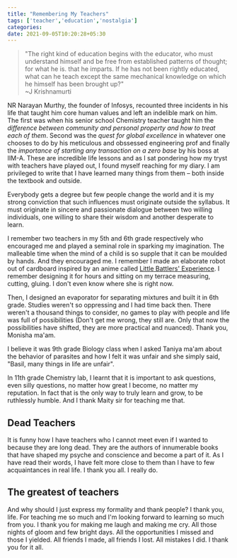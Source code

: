 ```yaml
---
title: "Remembering My Teachers"
tags: ['teacher','education','nostalgia']
categories: 
date: 2021-09-05T10:20:28+05:30
---   
```


> "The right kind of education begins with the educator, who must understand himself and be free from established patterns of thought; for what he is. that he imparts. If he has not been rightly educated, what can he teach except the same mechanical knowledge on which he himself has been brought up?"   
~J Krishnamurti   

NR Narayan Murthy, the founder of Infosys, recounted three incidents in his life that taught him core human values and left an indelible mark on him. The first was when his senior school Chemistry teacher taught him the _difference between community and personal property and how to treat each of them_. Second was the _quest for global excellence_ in whatever one chooses to do by his meticulous and obssessed engineering prof and finally the _importance of starting any transaction on a zero base_ by his boss at IIM-A. These are incredible life lessons and as I sat pondering how my tryst with teachers have played out, I found myself reaching for my diary. I am privileged to write that I have learned many things from them &ndash; both inside the textbook and outside.   

Everybody gets a degree but few people change the world and it is my strong conviction that such influences must originate outside the syllabus. It must originate in sincere and passionate dialogue between two willing individuals, one willing to share their wisdom and another desperate to learn.   

I remember two teachers in my 5th and 6th grade respectively who encouraged me and played a seminal role in sparking my imagination. The malleable time when the mind of a child is so supple that it can be moulded by hands. And they encouraged me. I remember I made an elaborate robot out of cardboard inspired by an anime called [Little Battlers' Experience][0]. I remember designing it for hours and sitting on my terrace measuring, cutting, gluing. I don't even know where she is right now. 

Then, I designed an evaporator for separating mixtures and built it in 6th grade. Studies weren't so oppressing and I had time back then. There weren't a thousand things to consider, no games to play with people and life was full of possibilities (Don't get me wrong, they still are. Only that now the possibilities have shifted, they are more practical and nuanced). Thank you, Monisha ma'am.   

I believe it was 9th grade Biology class when I asked Taniya ma'am about the behavior of parasites and how I felt it was unfair and she simply said, "Basil, many things in life are unfair".    

In 11th grade Chemistry lab, I learnt that it is important to ask questions, even silly questions, no matter how great I become, no matter my reputation. In fact that is the only way to truly learn and grow, to be ruthlessly humble. And I thank Maity sir for teaching me that.    

## Dead Teachers   

It is funny how I have teachers who I cannot meet even if I wanted to because they are long dead. They are the authors of innumerable books that have shaped my psyche and conscience and become a part of it. As I have read their words, I have felt more close to them than I have to few acquaintances in real life. I thank you all. I really do.   

## The greatest of teachers   

And why should I just express my formality and thank people? I thank you, life. For teaching me so much and I'm looking forward to learning so much from you. I thank you for making me laugh and making me cry. All those nights of gloom and few bright days. All the opportunities I missed and those I yielded. All friends I made, all friends I lost. All mistakes I did. I thank you for it all.   


[0]: https://danball-senki.fandom.com/wiki/Little_Battlers_eXperience